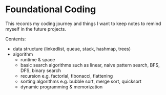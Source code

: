 # Foundational Coding

This records my coding journey and things I want to keep notes to remind myself in the future projects.

Contents:
- data structure (linkedlist, queue, stack, hashmap, trees)
- algorithm 
    - runtime & space
    - basic search algorithms such as linear, naive pattern search, BFS, DFS, binary search
    - recursion e.g. factorial, fibonacci, flattening
    - sorting algorithms e.g. bubble sort, merge sort, quicksort
    - dynamic programming & memorization
